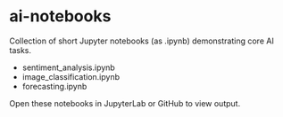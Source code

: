 # ai-notebooks

Collection of short Jupyter notebooks (as .ipynb) demonstrating core AI tasks.
- sentiment_analysis.ipynb
- image_classification.ipynb
- forecasting.ipynb

Open these notebooks in JupyterLab or GitHub to view output.
